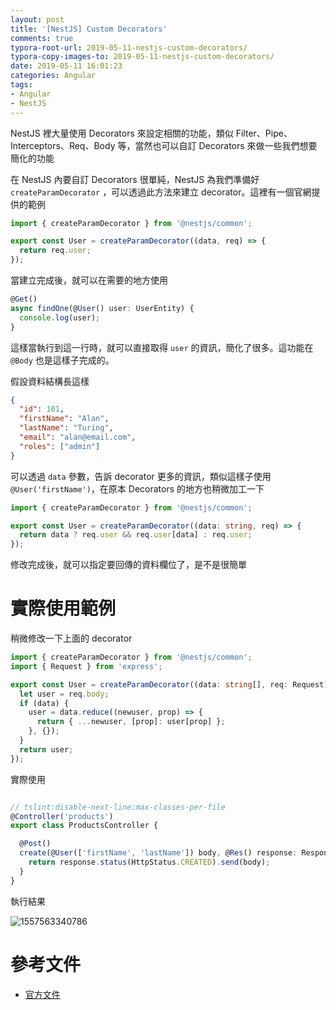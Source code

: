 ```yaml
---
layout: post
title: '[NestJS] Custom Decorators'
comments: true
typora-root-url: 2019-05-11-nestjs-custom-decorators/
typora-copy-images-to: 2019-05-11-nestjs-custom-decorators/
date: 2019-05-11 16:01:23
categories: Angular
tags:
- Angular
- NestJS
---
```


NestJS 裡大量使用 Decorators 來設定相關的功能，類似 Filter、Pipe、Interceptors、Req、Body 等，當然也可以自訂 Decorators 來做一些我們想要簡化的功能

<!-- more -->

在 NestJS 內要自訂 Decorators 很單純，NestJS 為我們準備好 `createParamDecorator` ，可以透過此方法來建立 decorator。這裡有一個官網提供的範例

```typescript
import { createParamDecorator } from '@nestjs/common';

export const User = createParamDecorator((data, req) => {
  return req.user;
});
```

當建立完成後，就可以在需要的地方使用

```typescript
@Get()
async findOne(@User() user: UserEntity) {
  console.log(user);
}
```

這樣當執行到這一行時，就可以直接取得 `user` 的資訊，簡化了很多。這功能在 `@Body` 也是這樣子完成的。

假設資料結構長這樣

```json
{
  "id": 101,
  "firstName": "Alan",
  "lastName": "Turing",
  "email": "alan@email.com",
  "roles": ["admin"]
}
```

可以透過 `data` 參數，告訴 decorator 更多的資訊，類似這樣子使用 `@User('firstName')`，在原本 Decorators 的地方也稍微加工一下

```typescript
import { createParamDecorator } from '@nestjs/common';

export const User = createParamDecorator((data: string, req) => {
  return data ? req.user && req.user[data] : req.user;
});
```

修改完成後，就可以指定要回傳的資料欄位了，是不是很簡單



# 實際使用範例

稍微修改一下上面的 decorator

```typescript
import { createParamDecorator } from '@nestjs/common';
import { Request } from 'express';

export const User = createParamDecorator((data: string[], req: Request) => {
  let user = req.body;
  if (data) {
    user = data.reduce((newuser, prop) => {
      return { ...newuser, [prop]: user[prop] };
    }, {});
  }
  return user;
});

```

實際使用

```typescript

// tslint:disable-next-line:max-classes-per-file
@Controller('products')
export class ProductsController {

  @Post()
  create(@User(['firstName', 'lastName']) body, @Res() response: Response) {
    return response.status(HttpStatus.CREATED).send(body);
  }
}
```

執行結果

![1557563340786](1557563340786.png)

# 參考文件

* [官方文件](https://docs.nestjs.com/custom-decorators)




